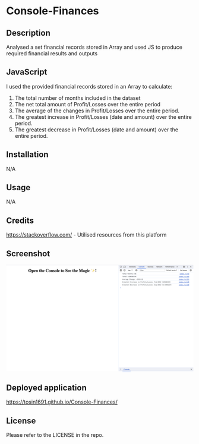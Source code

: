 # Console-Finances


## Description
Analysed a set financial records stored in Array and used JS to produce required financial results and outputs



## JavaScript

I used the provided financial records stored in an Array to calculate:

1) The total number of months included in the dataset
2) The net total amount of Profit/Losses over the entire period
3) The average of the changes in Profit/Losses over the entire period.
4) The greatest increase in Profit/Losses (date and amount) over the entire period.
5) The greatest decrease in Profit/Losses (date and amount) over the entire period.


## Installation

N/A

## Usage

N/A 

## Credits

https://stackoverflow.com/ - Utilised resources from this platform 

## Screenshot
![Alt text](<./Images/Console-Finance screenshot.png>)

## Deployed application

https://tosin1691.github.io/Console-Finances/


## License

Please refer to the LICENSE in the repo.